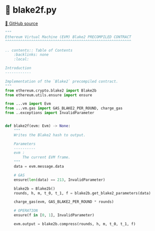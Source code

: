 # 🐍 blake2f.py

[🐙 GitHub source](https://github.com/ethereum/execution-specs/blob/c5415056a4a7066906f67c203ec5364a9de8e017/src/ethereum/shanghai/vm/precompiled_contracts/blake2f.py)

```python
"""
Ethereum Virtual Machine (EVM) Blake2 PRECOMPILED CONTRACT
^^^^^^^^^^^^^^^^^^^^^^^^^^^^^^^^^^^^^^^^^^^^^^^^^^^^^^^^^^

.. contents:: Table of Contents
    :backlinks: none
    :local:

Introduction
------------

Implementation of the `Blake2` precompiled contract.
"""
from ethereum.crypto.blake2 import Blake2b
from ethereum.utils.ensure import ensure

from ...vm import Evm
from ...vm.gas import GAS_BLAKE2_PER_ROUND, charge_gas
from ..exceptions import InvalidParameter


def blake2f(evm: Evm) -> None:
    """
    Writes the Blake2 hash to output.

    Parameters
    ----------
    evm :
        The current EVM frame.
    """
    data = evm.message.data

    # GAS
    ensure(len(data) == 213, InvalidParameter)

    blake2b = Blake2b()
    rounds, h, m, t_0, t_1, f = blake2b.get_blake2_parameters(data)

    charge_gas(evm, GAS_BLAKE2_PER_ROUND * rounds)

    # OPERATION
    ensure(f in [0, 1], InvalidParameter)

    evm.output = blake2b.compress(rounds, h, m, t_0, t_1, f)
```
